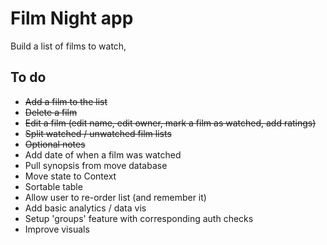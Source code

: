 # Film Night app

Build a list of films to watch,

## To do

- ~~Add a film to the list~~
- ~~Delete a film~~
- ~~Edit a film (edit name, edit owner, mark a film as watched, add ratings)~~
- ~~Split watched / unwatched film lists~~
- ~~Optional notes~~
- Add date of when a film was watched
- Pull synopsis from move database
- Move state to Context
- Sortable table
- Allow user to re-order list (and remember it)
- Add basic analytics / data vis
- Setup 'groups' feature with corresponding auth checks
- Improve visuals
